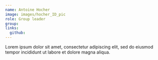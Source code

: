 ```yaml
---
name: Antoine Hocher
image: images/hocher_ID_pic
role: Group leader
group: 
links:
  github: 
---
```


Lorem ipsum dolor sit amet, consectetur adipiscing elit, sed do eiusmod tempor incididunt ut labore et dolore magna aliqua.
